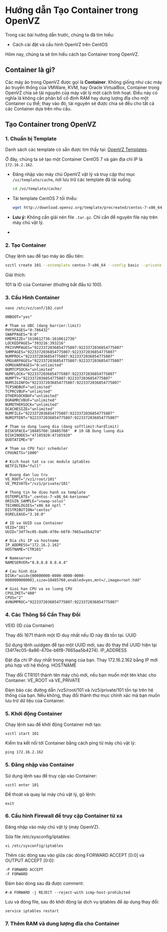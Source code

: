 # Hướng dẫn Tạo Container trong OpenVZ

Trong các bài hướng dẫn trước, chúng ta đã tìm hiểu:

- Cách cài đặt và cấu hình OpenVZ trên CentOS

Hôm nay, chúng ta sẽ tìm hiểu cách tạo Container trong OpenVZ.

## Container là gì?

Các máy ảo trong OpenVZ được gọi là **Container**. Không giống như các máy ảo truyền thống của VMWare, KVM, hay Oracle VirtualBox, Container trong OpenVZ chia sẻ tài nguyên của máy vật lý một cách linh hoạt. Điều này có nghĩa là không cần phân bổ cố định RAM hay dung lượng đĩa cho một Container cụ thể; thay vào đó, tài nguyên sẽ được chia sẻ đều cho tất cả các Container dựa trên nhu cầu.

## Tạo Container trong OpenVZ

### 1. Chuẩn bị Template

Danh sách các template có sẵn được tìm thấy tại: [OpenVZ Templates](http://openvz.org/Download/template/precreated).

Ở đây, chúng ta sẽ tạo một Container CentOS 7 và gán địa chỉ IP là `172.16.2.162`.

- Đăng nhập vào máy chủ OpenVZ vật lý và truy cập thư mục `/vz/template/cache`, nơi lưu trữ các template đã tải xuống.

    ```bash
    cd /vz/template/cache/
    ```

- Tải template CentOS 7 tối thiểu:

    ```bash
    wget http://download.openvz.org/template/precreated/centos-7-x86_64-minimal.tar.gz
    ```

- **Lưu ý:** Không cần giải nén file `.tar.gz`. Chỉ cần để nguyên file này trên máy chủ vật lý.
- 
### 2. Tạo Container

Chạy lệnh sau để tạo máy ảo đầu tiên:

```bash
vzctl create 101 --ostemplate centos-7-x86_64 --config basic --private /vz1/private/101 --root /vz1/root/101
```
Giải thích:

101 là ID của Container (thường bắt đầu từ 100).
### 3. Cấu Hình Container

```
nano /etc/vz/conf/102.conf

```

```
ONBOOT="yes"

# Tham so UBC (dang barrier:limit)
PHYSPAGES="0:786432"
SWAPPAGES="0:0"
KMEMSIZE="1610612736:1610612736"
LOCKEDPAGES="393216:393216"
PRIVVMPAGES="9223372036854775807:9223372036854775807"
SHMPAGES="9223372036854775807:9223372036854775807"
NUMPROC="9223372036854775807:9223372036854775807"
VMGUARPAGES="9223372036854775807:9223372036854775807"
OOMGUARPAGES="0:unlimited"
NUMTCPSOCK="unlimited"
NUMFLOCK="9223372036854775807:9223372036854775807"
NUMPTY="9223372036854775807:9223372036854775807"
NUMSIGINFO="9223372036854775807:9223372036854775807"
TCPSNDBUF="unlimited"
TCPRCVBUF="unlimited"
OTHERSOCKBUF="unlimited"
DGRAMRCVBUF="unlimited"
NUMOTHERSOCK="unlimited"
DCACHESIZE="unlimited"
NUMFILE="9223372036854775807:9223372036854775807"
NUMIPTENT="9223372036854775807:9223372036854775807"

# Tham so dung luong dia (dang softlimit:hardlimit)
DISKSPACE="10485760:10485760"  # 10 GB Dung luong dia
DISKINODES="47185920:47185920"
QUOTATIME="0"

# Tham so CPU fair scheduler
CPUUNITS="1000"

# Kich hoat tat ca cac module iptables
NETFILTER="full"

# Duong dan luu tru
VE_ROOT="/vz1/root/101"
VE_PRIVATE="/vz1/private/101"

# Thong tin he dieu hanh va template
OSTEMPLATE=".centos-7-x86_64-kerionew"
ORIGIN_SAMPLE="vswap-solus"
TECHNOLOGIES="x86_64 nptl "
DISTRIBUTION="centos"
OSRELEASE="3.10.0"

# ID va UUID cua Container
VEID="101"
UUID="34f7ec05-8a86-470e-b6f8-7665aa5b4274"

# Dia chi IP va hostname
IP_ADDRESS="172.16.2.162"
HOSTNAME="CTR101"

# Nameserver
NAMESERVER="8.8.8.8 8.8.4.4"

# Cau hinh dia
DISK="uuid={00000000-0000-0000-0000-000000000000},size=10485760,enabled=yes,mnt=/,image=root.hdd"

# Gioi han CPU va so luong CPU
CPULIMIT="400"
CPUS="2"
AVNUMPROC="9223372036854775807:9223372036854775807"
```
### 4. Các Thông Số Cần Thay Đổi

VEID (ID của Container)

Thay đổi 1671 thành một ID duy nhất nếu ID này đã tồn tại.
UUID

Sử dụng lệnh uuidgen để tạo một UUID mới, sau đó thay thế UUID hiện tại (34f7ec05-8a86-470e-b6f8-7665aa5b4274).
IP_ADDRESS

Đặt địa chỉ IP duy nhất trong mạng của bạn. Thay 172.16.2.162 bằng IP mới phù hợp với hệ thống.
HOSTNAME

Thay đổi CTR101 thành tên máy chủ mới, nếu bạn muốn một tên khác cho Container.
VE_ROOT và VE_PRIVATE

Đảm bảo các đường dẫn /vz5/root/101 và /vz5/private/101 tồn tại trên hệ thống của bạn. Nếu không, thay đổi thành thư mục chính xác mà bạn muốn lưu trữ dữ liệu của Container.


### 5. Khởi động Container

Chạy lệnh sau để khởi động Container mới tạo:

```
vzctl start 101
```
Kiểm tra kết nối tới Container bằng cách ping từ máy chủ vật lý:

```
ping 172.16.2.162
```
### 5. Đăng nhập vào Container
Sử dụng lệnh sau để truy cập vào Container:

```
vzctl enter 101
```
Để thoát và quay lại máy chủ vật lý, gõ lệnh:

```
exit
```
### 6. Cấu hình Firewall để truy cập Container từ xa
Đăng nhập vào máy chủ vật lý (máy OpenVZ).

Sửa file /etc/sysconfig/iptables:

```
vi /etc/sysconfig/iptables
```
Thêm các dòng sau vào giữa các dòng FORWARD ACCEPT [0:0] và OUTPUT ACCEPT [0:0]:
```
-P FORWARD ACCEPT
-F FORWARD
```
Đảm bảo dòng sau đã được comment:

```
#-A FORWARD -j REJECT --reject-with icmp-host-prohibited
```
Lưu và đóng file, sau đó khởi động lại dịch vụ iptables để áp dụng thay đổi:

```
service iptables restart
```
### 7. Thêm RAM và dung lượng đĩa cho Container

